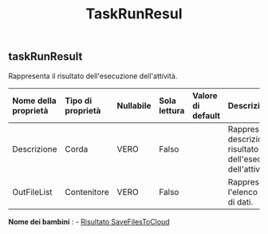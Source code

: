 ﻿---
title: TaskRunResul
second_title: Aspose.Cells Cloud Documen
type: docs
url: /it/specification/model/taskrunresult/
description: "Aspose.Cells Specifica del modello cloud: TaskRunResult. Gestisci facilmente Excel e altri fogli di calcolo con funzionalità come apertura, generazione, modifica, divisione, unione, confronto e conversione"
kwords: Excel, Office, Foglio di calcolo, Cloud REST API, TaskRunResult
weight: 50
---
## **taskRunResult**

 Rappresenta il risultato dell'esecuzione dell'attività.

| Nome della proprietà| Tipo di proprietà| Nullabile| Sola lettura| Valore di default| Descrizione|
|:- |:- |:- |:- |:- |:- |
| Descrizione| Corda| VERO| Falso|| Rappresenta la descrizione del risultato dell'esecuzione dell'attività.|
| OutFileList| Contenitore| VERO| Falso|| Rappresenta l'elenco dei file di dati.|

**Nome dei bambini** : 
	-  [Risultato SaveFilesToCloud](savefilestocloudresult) 
